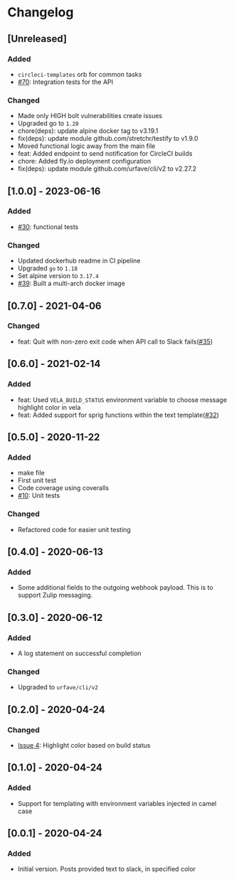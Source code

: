 # Changelog

## [Unreleased]
### Added
- `circleci-templates` orb for common tasks
- [#70](https://github.com/devatherock/simple-slack/issues/70): Integration tests for the API

### Changed
- Made only HIGH bolt vulnerabilities create issues
- Upgraded go to `1.20`
- chore(deps): update alpine docker tag to v3.19.1
- fix(deps): update module github.com/stretchr/testify to v1.9.0
- Moved functional logic away from the main file
- feat: Added endpoint to send notification for CircleCI builds
- chore: Added fly.io deployment configuration
- fix(deps): update module github.com/urfave/cli/v2 to v2.27.2

## [1.0.0] - 2023-06-16
### Added
- [#30](https://github.com/devatherock/simple-slack/issues/30): functional tests

### Changed
- Updated dockerhub readme in CI pipeline
- Upgraded `go` to `1.18`
- Set alpine version to `3.17.4`
- [#39](https://github.com/devatherock/simple-slack/issues/39): Built a multi-arch docker image

## [0.7.0] - 2021-04-06
### Changed
- feat: Quit with non-zero exit code when API call to Slack fails([#35](https://github.com/devatherock/simple-slack/issues/35))

## [0.6.0] - 2021-02-14
### Added
- feat: Used `VELA_BUILD_STATUS` environment variable to choose message highlight color in vela
- feat: Added support for sprig functions within the text template([#32](https://github.com/devatherock/simple-slack/issues/32))

## [0.5.0] - 2020-11-22
### Added
- make file
- First unit test
- Code coverage using coveralls
- [#10](https://github.com/devatherock/simple-slack/issues/10): Unit tests

### Changed
-   Refactored code for easier unit testing

## [0.4.0] - 2020-06-13
### Added
- Some additional fields to the outgoing webhook payload. This is to support Zulip messaging.

## [0.3.0] - 2020-06-12
### Added
- A log statement on successful completion

### Changed
- Upgraded to `urfave/cli/v2`

## [0.2.0] - 2020-04-24
### Changed
- [Issue 4](https://github.com/devatherock/simple-slack/issues/4): Highlight color based on build status

## [0.1.0] - 2020-04-24
### Added
- Support for templating with environment variables injected in camel case

## [0.0.1] - 2020-04-24
### Added
- Initial version. Posts provided text to slack, in specified color